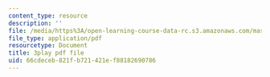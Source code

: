 ```yaml
---
content_type: resource
description: ''
file: /media/https%3A/open-learning-course-data-rc.s3.amazonaws.com/mas-s62-cryptocurrency-engineering-and-design-spring-2018/66cdeceb821fb721421ef88182690786_BFwc2XA8rSk.pdf
file_type: application/pdf
resourcetype: Document
title: 3play pdf file
uid: 66cdeceb-821f-b721-421e-f88182690786
---
```

